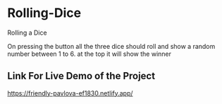 # Rolling-Dice
Rolling a Dice

On pressing the button all the three dice should roll and show a random number between 1 to 6.
at the top it will show the winner

## Link For Live Demo of the Project
https://friendly-pavlova-ef1830.netlify.app/
